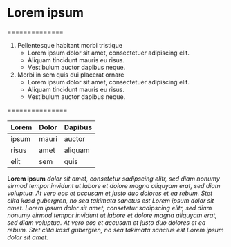 # Lorem ipsum
==============

1. Pellentesque habitant morbi tristique
   * Lorem ipsum dolor sit amet, consectetuer adipiscing elit.
   * Aliquam tincidunt mauris eu risus.
   * Vestibulum auctor dapibus neque.
2. Morbi in sem quis dui placerat ornare
   * Lorem ipsum dolor sit amet, consectetuer adipiscing elit.
   * Aliquam tincidunt mauris eu risus.
   * Vestibulum auctor dapibus neque.

===============


| Lorem | Dolor | Dapibus |
|:------|-------|---------|
| ipsum | mauri | auctor  |
| risus | amet  | aliquam |
| elit  | sem   | quis    |

**Lorem ipsum** 
*dolor sit amet, consetetur sadipscing elitr, sed diam nonumy eirmod tempor invidunt ut labore et dolore magna aliquyam erat, sed diam voluptua. At vero eos et accusam et justo duo dolores et ea rebum. Stet clita kasd gubergren, no sea takimata sanctus est Lorem ipsum dolor sit amet. Lorem ipsum dolor sit amet, consetetur sadipscing elitr, sed diam nonumy eirmod tempor invidunt ut labore et dolore magna aliquyam erat, sed diam voluptua. At vero eos et accusam et justo duo dolores et ea rebum. Stet clita kasd gubergren, no sea takimata sanctus est Lorem ipsum dolor sit amet.*
